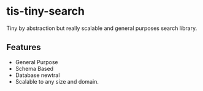 # tis-tiny-search
Tiny by abstraction but really scalable and general purposes search library.

## Features
 - General Purpose
 - Schema Based
 - Database newtral
 - Scalable to any size and domain.
